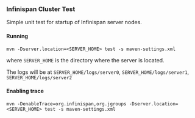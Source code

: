 ### Infinispan Cluster Test

Simple unit test for startup of Infinispan server nodes.

#### Running

```
mvn -Dserver.location=<SERVER_HOME> test -s maven-settings.xml
```

where ```SERVER_HOME``` is the directory where the server is located.

The logs will be at ```SERVER_HOME/logs/server0```, ```SERVER_HOME/logs/server1```, ```SERVER_HOME/logs/server2```

#### Enabling trace


```
mvn -DenableTrace=org.infinispan,org.jgroups -Dserver.location=<SERVER_HOME> test -s maven-settings.xml
```
